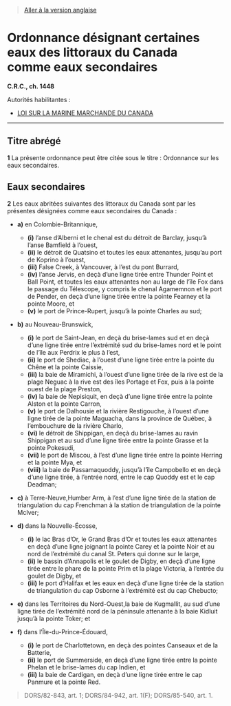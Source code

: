> [Aller à la version anglaise](/en/Regulations/Consolidated%20Regulations%20of%20Canada/1401-1500/C.R.C.,%20c.%201448.md)

# Ordonnance désignant certaines eaux des littoraux du Canada comme eaux secondaires

**C.R.C., ch. 1448**

Autorités habilitantes : 
- [LOI SUR LA MARINE MARCHANDE DU CANADA](/fr/Lois/Lois%20révisées%20du%20Canada/S/S-9.md)

----------



## Titre abrégé


**1** La présente ordonnance peut être citée sous le titre : Ordonnance sur les eaux secondaires.




## Eaux secondaires


**2** Les eaux abritées suivantes des littoraux du Canada sont par les présentes désignées comme eaux secondaires du Canada :
- **a)** en Colombie-Britannique,
	- **(i)** l’anse d’Alberni et le chenal est du détroit de Barclay, jusqu’à l’anse Bamfield à l’ouest,
	- **(ii)** le détroit de Quatsino et toutes les eaux attenantes, jusqu’au port de Koprino à l’ouest,
	- **(iii)** False Creek, à Vancouver, à l’est du pont Burrard,
	- **(iv)** l’anse Jervis, en deçà d’une ligne tirée entre Thunder Point et Ball Point, et toutes les eaux attenantes non au large de l’île Fox dans le passage du Télescope, y compris le chenal Agamemnon et le port de Pender, en deçà d’une ligne tirée entre la pointe Fearney et la pointe Moore, et
	- **(v)** le port de Prince-Rupert, jusqu’à la pointe Charles au sud;
- **b)** au Nouveau-Brunswick,
	- **(i)** le port de Saint-Jean, en deçà du brise-lames sud et en deçà d’une ligne tirée entre l’extrémité sud du brise-lames nord et le point de l’île aux Perdrix le plus à l’est,
	- **(ii)** le port de Shediac, à l’ouest d’une ligne tirée entre la pointe du Chêne et la pointe Caissie,
	- **(iii)** la baie de Miramichi, à l’ouest d’une ligne tirée de la rive est de la plage Neguac à la rive est des îles Portage et Fox, puis à la pointe ouest de la plage Preston,
	- **(iv)** la baie de Nepisiquit, en deçà d’une ligne tirée entre la pointe Alston et la pointe Carron,
	- **(v)** le port de Dalhousie et la rivière Restigouche, à l’ouest d’une ligne tirée de la pointe Maguacha, dans la province de Québec, à l’embouchure de la rivière Charlo,
	- **(vi)** le détroit de Shippigan, en deçà du brise-lames au ravin Shippigan et au sud d’une ligne tirée entre la pointe Grasse et la pointe Pokesudi,
	- **(vii)** le port de Miscou, à l’est d’une ligne tirée entre la pointe Herring et la pointe Mya, et
	- **(viii)** la baie de Passamaquoddy, jusqu’à l’île Campobello et en deçà d’une ligne tirée, à l’entrée nord, entre le cap Quoddy est et le cap Deadman;
- **c)** à Terre-Neuve,Humber Arm, à l’est d’une ligne tirée de la station de triangulation du cap Frenchman à la station de triangulation de la pointe McIver;


- **d)** dans la Nouvelle-Écosse,
	- **(i)** le lac Bras d’Or, le Grand Bras d’Or et toutes les eaux attenantes en deçà d’une ligne joignant la pointe Carey et la pointe Noir et au nord de l’extrémité du canal St. Peters qui donne sur le large,
	- **(ii)** le bassin d’Annapolis et le goulet de Digby, en deçà d’une ligne tirée entre le phare de la pointe Prim et la plage Victoria, à l’entrée du goulet de Digby, et
	- **(iii)** le port d’Halifax et les eaux en deçà d’une ligne tirée de la station de triangulation du cap Osborne à l’extrémité est du cap Chebucto;
- **e)** dans les Territoires du Nord-Ouest,la baie de Kugmallit, au sud d’une ligne tirée de l’extrémité nord de la péninsule attenante à la baie Kidluit jusqu’à la pointe Toker; et


- **f)** dans l’Île-du-Prince-Édouard,
	- **(i)** le port de Charlottetown, en deçà des pointes Canseaux et de la Batterie,
	- **(ii)** le port de Summerside, en deçà d’une ligne tirée entre la pointe Phelan et le brise-lames du cap Indien, et
	- **(iii)** la baie de Cardigan, en deçà d’une ligne tirée entre le cap Panmure et la pointe Red.
> DORS/82-843, art. 1; DORS/84-942, art. 1(F); DORS/85-540, art. 1.



